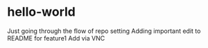 # hello-world
Just going through the flow of repo setting
Adding important edit to README for feature1
Add via VNC
